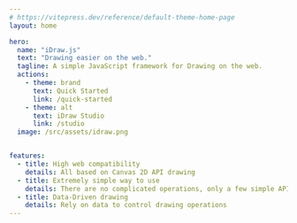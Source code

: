 ```yaml
---
# https://vitepress.dev/reference/default-theme-home-page
layout: home

hero:
  name: "iDraw.js"
  text: "Drawing easier on the web."
  tagline: A simple JavaScript framework for Drawing on the web.
  actions:
    - theme: brand
      text: Quick Started
      link: /quick-started
    - theme: alt
      text: iDraw Studio
      link: /studio
  image: /src/assets/idraw.png


features:
  - title: High web compatibility
    details: All based on Canvas 2D API drawing
  - title: Extremely simple way to use
    details: There are no complicated operations, only a few simple APIs for drawing operations
  - title: Data-Driven drawing
    details: Rely on data to control drawing operations
---
```


